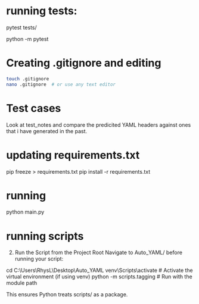 # running tests:
pytest tests/

python -m pytest

# Creating .gitignore and editing 
```bash
touch .gitignore
nano .gitignore  # or use any text editor
```

# Test cases
Look at test_notes and compare the predicited YAML headers against ones that i have generated in the past.

# updating requirements.txt
pip freeze > requirements.txt
pip install -r requirements.txt


# running
python main.py

# running scripts

2. Run the Script from the Project Root
Navigate to Auto_YAML/ before running your script:

cd C:\Users\RhysL\Desktop\Auto_YAML
venv\Scripts\activate  # Activate the virtual environment (if using venv)
python -m scripts.tagging  # Run with the module path

This ensures Python treats scripts/ as a package.



